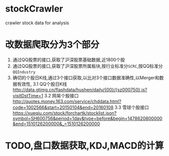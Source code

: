 # stockCrawler
crawler stock data for analysis

# 改数据爬取分为3个部分
   1. 通过QQ股票的接口,获取了沪深股票基础数据,近1800个股
   2. 通过QQ股票的接口,获取了沪深股票所属板块,按行业标准分`SCRC`,按QQ标准分`QQIndustry`
   3. 确切的个股日K线,通过3个接口获取,以比对3个接口数据准确性,以Merger和数据有效性,
       3.1 QQ个股日K线 http://data.gtimg.cn/flashdata/hushen/daily/{00}/{sz000750}.js?visitDstTime=1
	   3.2 网易个股接口 http://quotes.money.163.com/service/chddata.html?code=1002566&start=20150104&end=20160108
	   3.3 雪球个股接口 https://xueqiu.com/stock/forchartk/stocklist.json?symbol=SH600756&period=1day&type=before&begin=1478620800000&end=1510126200000&_=1510126200000
	   
# TODO,盘口数据获取,KDJ,MACD的计算